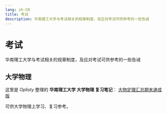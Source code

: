 ```yaml
---
lang: zh-CN
title: 考试
description: 华南理工大学与考试相关的规章制度，及应对考试可供参考的一些告诫
---
```


# 考试

华南理工大学与考试相关的规章制度，及应对考试可供参考的一些告诫

## 大学物理

这里是 *Oplisty* 整理的 **华南理工大学 大学物理 复习笔记**：
[大物定理汇总期末速成版](https://www.zhihu.com/column/c_1888956732467823738)

可供大学物理上学习、复习参考。